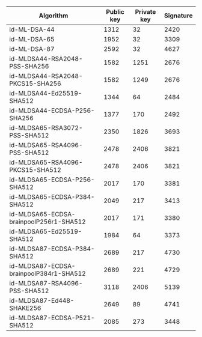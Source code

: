 | Algorithm                                     |  Public key  |  Private key |  Signature   |
| --------------------------------------------- | ------------ | ------------ |  ----------- |
| id-ML-DSA-44                                  |     1312     |      32      |     2420     |
| id-ML-DSA-65                                  |     1952     |      32      |     3309     |
| id-ML-DSA-87                                  |     2592     |      32      |     4627     |
| id-MLDSA44-RSA2048-PSS-SHA256                 |     1582     |     1251     |     2676     |
| id-MLDSA44-RSA2048-PKCS15-SHA256              |     1582     |     1249     |     2676     |
| id-MLDSA44-Ed25519-SHA512                     |     1344     |      64      |     2484     |
| id-MLDSA44-ECDSA-P256-SHA256                  |     1377     |     170      |     2492     |
| id-MLDSA65-RSA3072-PSS-SHA512                 |     2350     |     1826     |     3693     |
| id-MLDSA65-RSA4096-PSS-SHA512                 |     2478     |     2406     |     3821     |
| id-MLDSA65-RSA4096-PKCS15-SHA512              |     2478     |     2406     |     3821     |
| id-MLDSA65-ECDSA-P256-SHA512                  |     2017     |     170      |     3381     |
| id-MLDSA65-ECDSA-P384-SHA512                  |     2049     |     217      |     3413     |
| id-MLDSA65-ECDSA-brainpoolP256r1-SHA512       |     2017     |     171      |     3380     |
| id-MLDSA65-Ed25519-SHA512                     |     1984     |      64      |     3373     |
| id-MLDSA87-ECDSA-P384-SHA512                  |     2689     |     217      |     4730     |
| id-MLDSA87-ECDSA-brainpoolP384r1-SHA512       |     2689     |     221      |     4729     |
| id-MLDSA87-RSA4096-PSS-SHA512                 |     3118     |     2406     |     5139     |
| id-MLDSA87-Ed448-SHAKE256                     |     2649     |      89      |     4741     |
| id-MLDSA87-ECDSA-P521-SHA512                  |     2085     |     273      |     3448     |
